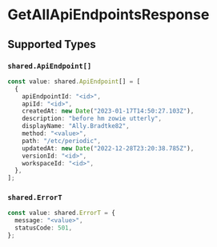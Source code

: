 # GetAllApiEndpointsResponse


## Supported Types

### `shared.ApiEndpoint[]`

```typescript
const value: shared.ApiEndpoint[] = [
  {
    apiEndpointId: "<id>",
    apiId: "<id>",
    createdAt: new Date("2023-01-17T14:50:27.103Z"),
    description: "before hm zowie utterly",
    displayName: "Ally.Bradtke82",
    method: "<value>",
    path: "/etc/periodic",
    updatedAt: new Date("2022-12-28T23:20:38.785Z"),
    versionId: "<id>",
    workspaceId: "<id>",
  },
];
```

### `shared.ErrorT`

```typescript
const value: shared.ErrorT = {
  message: "<value>",
  statusCode: 501,
};
```

